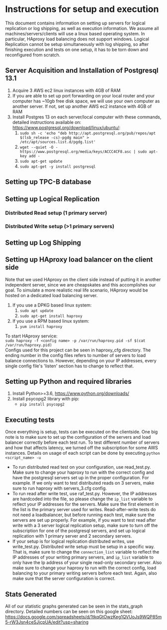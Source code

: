 # Instructions for setup and execution
This document contains information on setting up servers for logical replication or log shipping, as well as execution information. We assume all machines/servers/clients will use a linux based operating system.
In particular, HAproxy load balancing does not support windows.
Logical Replication cannot be setup simultaneously with log shipping, so after finishing execution and tests on one setup, it has to be torn down and reconfigured from scratch.
## Server Acquisition and Installation of Postgresql 13.1
1. Acquire 3 AWS ec2 linux instances with 4GB of RAM
1. If you are able to set up port forwarding on your local router and your computer has ~10gb free disk space, we will use your own computer as another server. If not, set up another AWS ec2 instance with 4GB of RAM
1. Install Postgres 13 on each server/local computer with these commands, detailed instructions available on: https://www.postgresql.org/download/linux/ubuntu/:
    1. `sudo sh -c 'echo "deb http://apt.postgresql.org/pub/repos/apt $(lsb_release -cs)-pgdg main" > /etc/apt/sources.list.d/pgdg.list'`
    1. `wget --quiet -O - https://www.postgresql.org/media/keys/ACCC4CF8.asc | sudo apt-key add -`
    1. `sudo apt-get update`
    1. `sudo apt-get -y install postgresql`

## Setting up TPC-B database

## Setting up Logical Replication
### Distributed Read setup (1 primary server)
### Distributed Write setup (>1 primary servers)
## Setting up Log Shipping

## Setting up HAproxy load balancer on the client side
Note that we used HAproxy on the client side instead of putting it in another independent server, since we are cheapskates and this accomplishes our goal. To simulate a more realistic real life scenario, HAproxy would be hosted on a dedicated load balancing server.
1. If you use a DPKG based linux system:
    1. `sudo apt update`
    1. `sudo apt-get install haproxy`
1. If you use a RPM based linux system:
    1. `yum install haproxy`

To start HAproxy service:  
`sudo haproxy -f <config name> -p /var/run/haproxy.pid -sf $(cat /var/run/haproxy.pid)`  
Configs used for this project can be seen in haproxy_cfg directory. The ending number in the config files refers to number of servers to load balance connections to. However, depending on your IP addresses, every single config file's 'listen' section has to change to reflect that.

## Setting up Python and required libraries
1. Install Python>=3.6, https://www.python.org/downloads/
1. Install psycopg2 library with pip:
    * `pip install psycopg2`

## Executing tests
Once everything is setup, tests can be executed on the clientside. One big note is to make sure to set up the configuration of the servers and load balancer correctly before each test run. To test different number of servers and how that affects latency, we turned off the subscription for some AWS instances. Details on usage of each script can be done by executing `python <script_name> -u`
* To run distributed read test on your configuration, use read_test.py. Make sure to change your haproxy to run with the correct config and have the postgresql servers set up in the proper configuration. For example. If we only want to test distributed reads on 3 servers, make sure to run haproxy with servers_3.cfg config.
* To run read after write test, use raf_test.py. However, the IP addresses are hardcoded into the file, so please change the `ip_list` variable to reflect your IP addresses for the servers. Make sure the first element in the list is the primary server used for writes. Read-after-write tests do not need a loadbalancer, but before running each test, make sure the servers are set up properly. For example, if you want to test read after write with a 3 server logical replication setup, make sure to turn off the subscription for one of the postgresql servers, and set up logical replication with 1 primary server and 2 secondary servers.
* If your setup is for logical replication distributed writes, use write_test.py. Distributed write setup must be setup in a specific way. That is, make sure to change the `connection_list` variable to reflect the IP addresses of your writing primary servers, and `ip_list` variable to only have the Ip address of your single read-only secondary server. Also make sure to change your haproxy to run with the correct config, load balancing to your primary writing servers before each test. Again, also make sure that the server configuration is correct.

## Stats Generated
All of our statistic graphs generated can be seen in the stats_graph directory. Detailed numbers can be seen on this google sheet:  
https://docs.google.com/spreadsheets/d/1tkqGtOwzKeg1QVUoJs9WQP85m5-rW3Jsn4ceSJjcpUA/edit?usp=sharing



